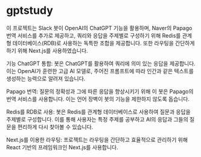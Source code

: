 # gptstudy 
이 프로젝트는 Slack 봇이 OpenAI의 ChatGPT 기능을 활용하며, Naver의 Papago 번역 서비스를 추가로 제공하고, 쿼리와 응답을 주제별로 구성하기 위해 Redis를 관계형 데이터베이스(RDB)로 사용하는 독특한 조합을 제공합니다. 또한 라우팅을 간단하게 하기 위해 Next.js를 사용하였습니다.

기능
ChatGPT 통합: 봇은 ChatGPT를 활용하여 쿼리에 의미 있는 응답을 제공합니다. 이는 OpenAI가 훈련한 고급 AI 모델로, 주어진 프롬프트에 따라 인간과 같은 텍스트를 생성하는 능력으로 알려져 있습니다.

Papago 번역: 질문의 정확성과 그에 따른 응답을 향상시키기 위해 이 봇은 Papago의 번역 서비스를 사용합니다. 이는 언어 장벽이 봇의 기능을 제한하지 않도록 돕습니다.

Redis를 RDB로 사용: 봇은 Redis를 관계형 데이터베이스로 사용하여 질문과 응답을 주제별로 구성합니다. 이를 통해 사용자는 특정 주제를 공부하고 AI의 응답과 그들의 질문을 편리하게 다시 찾아볼 수 있습니다.

Next.js를 이용한 라우팅: 프로젝트는 라우팅을 간단하고 효율적으로 관리하기 위해 React 기반의 프레임워크인 Next.js를 사용합니다.

